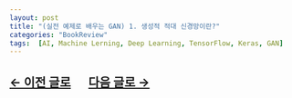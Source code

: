 ```yaml
---
layout: post
title: "(실전 예제로 배우는 GAN) 1. 생성적 적대 신경망이란?"
categories: "BookReview"
tags:  [AI, Machine Lerning, Deep Learning, TensorFlow, Keras, GAN]
---
```


## [←  이전 글로](https://maizer2.github.io/bookreview/2022/03/10/(실전-예제로-배우는-GAN)-0.-서론.html) 　 [다음 글로 →](https://maizer2.github.io/bookreview/2022/03/10/(실전-예제로-배우는-GAN)-2.-데이터-중심,-용이한-환경,-데이터-준비.html)





